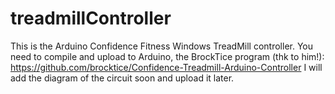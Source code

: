 treadmillController
===================

This is the Arduino Confidence Fitness Windows TreadMill controller.
You need to compile and upload to Arduino, the BrockTice program (thk to him!): https://github.com/brocktice/Confidence-Treadmill-Arduino-Controller
I will add the diagram of the circuit soon and upload it later.
